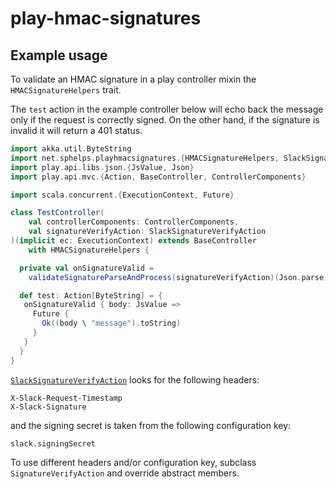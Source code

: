# play-hmac-signatures

## Example usage

To validate an HMAC signature in a play controller mixin the `HMACSignatureHelpers` trait.

The `test` action in the example controller below will echo back the message only if the request is correctly signed.  On the other hand, if the signature is invalid it will return a 401 status.

~~~scala
import akka.util.ByteString
import net.sphelps.playhmacsignatures.{HMACSignatureHelpers, SlackSignatureVerifyAction}
import play.api.libs.json.{JsValue, Json}
import play.api.mvc.{Action, BaseController, ControllerComponents}

import scala.concurrent.{ExecutionContext, Future}

class TestController(
    val controllerComponents: ControllerComponents,
    val signatureVerifyAction: SlackSignatureVerifyAction
)(implicit ec: ExecutionContext) extends BaseController
    with HMACSignatureHelpers {

  private val onSignatureValid =
    validateSignatureParseAndProcess(signatureVerifyAction)(Json.parse)(_)

  def test: Action[ByteString] = {
   onSignatureValid { body: JsValue =>
     Future {
       Ok((body \ "message").toString)
     }
   }
  }
}
~~~

[`SlackSignatureVerifyAction`](https://github.com/phelps-sg/play-hmac-signatures/blob/main/src/main/scala/net/sphelps/playhmacsignatures/SlackSignatureVerifyAction.scala) looks for the following headers:

~~~
X-Slack-Request-Timestamp
X-Slack-Signature
~~~

and the signing secret is taken from the following configuration key:

~~~
slack.signingSecret
~~~~

To use different headers and/or configuration key, subclass `SignatureVerifyAction` and override abstract members.
